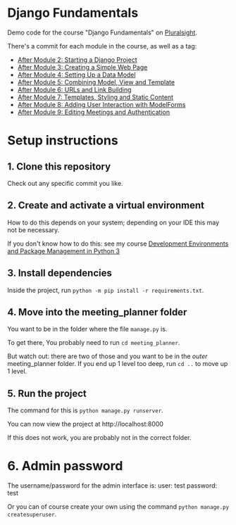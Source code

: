 # Django Fundamentals
Demo code for the course "Django Fundamentals" on [Pluralsight](https://www.pluralsight.com).

There's a commit for each module in the course, as well as a tag:


- [After Module 2: Starting a Django Project](https://github.com/codesensei-courses/django-4-fundamentals/releases/tag/project-start)
- [After Module 3: Creating a Simple Web Page](https://github.com/codesensei-courses/django-4-fundamentals/releases/tag/m3-create-a-simple-page)
- [After Module 4: Setting Up a Data Model](https://github.com/codesensei-courses/django-4-fundamentals/releases/tag/m4-data-model;m4-data-model)
- [After Module 5: Combining Model, View and Template](https://github.com/codesensei-courses/django-4-fundamentals/releases/tag/m5-mtv)
- [After Module 6: URLs and Link Building](https://github.com/codesensei-courses/django-4-fundamentals/releases/tag/m6-urls)
- [After Module 7: Templates, Styling and Static Content](https://github.com/codesensei-courses/django-4-fundamentals/releases/tag/m7-templates-styling)
- [After Module 8: Adding User Interaction with ModelForms](https://github.com/codesensei-courses/django-4-fundamentals/releases/tag/m8-forms)
- [After Module 9: Editing Meetings and Authentication](https://github.com/codesensei-courses/django-4-fundamentals/releases/tag/m9-authentication)
# Setup instructions

## 1. Clone this repository

Check out any specific commit you like.

## 2. Create and activate a virtual environment

How to do this depends on your system; depending on your IDE this may not be necessary.

If you don't know how to do this: see my course [Development Environments and Package Management in Python 3](https://www.pluralsight.com/courses/python-3-development-environments-package-management)

## 3. Install dependencies

Inside the project, run `python -m pip install -r requirements.txt`.

## 4. Move into the meeting_planner folder

You want to be in the folder where the file `manage.py` is.

To get there, You probably need to run `cd meeting_planner`.

But watch out: there are two of those and you want to be in the
*outer* meeting_planner folder. If you end up 1 level too deep, run
`cd ..` to move up 1 level.

## 5. Run the project

The command for this is `python manage.py runserver`.

You can now view the project at http://localhost:8000

If this does not work, you are probably not in the correct folder.

# 6. Admin password

The username/password for the admin interface is:
user: test
password: test

Or you can of course create your own using the command `python manage.py createsuperuser`.

